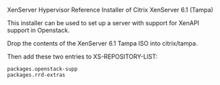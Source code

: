 XenServer Hypervisor Reference Installer of Citrix XenServer 6.1 (Tampa)

This installer can be used to set up a server with support for XenAPI support in Openstack.

Drop the contents of the XenServer 6.1 Tampa ISO into citrix/tampa.  

Then add these two entries to XS-REPOSITORY-LIST:

    packages.openstack-supp
    packages.rrd-extras 
